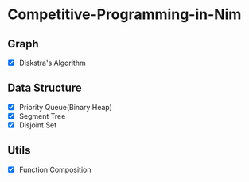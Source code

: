 # Competitive-Programming-in-Nim

## Graph

- [x] Diskstra's Algorithm

## Data Structure

- [x] Priority Queue(Binary Heap)
- [x] Segment Tree
- [x] Disjoint Set

## Utils

- [x] Function Composition
